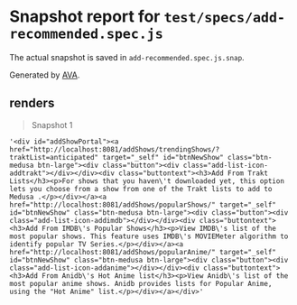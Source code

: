 # Snapshot report for `test/specs/add-recommended.spec.js`

The actual snapshot is saved in `add-recommended.spec.js.snap`.

Generated by [AVA](https://ava.li).

## renders

> Snapshot 1

    '<div id="addShowPortal"><a href="http://localhost:8081/addShows/trendingShows/?traktList=anticipated" target="_self" id="btnNewShow" class="btn-medusa btn-large"><div class="button"><div class="add-list-icon-addtrakt"></div></div><div class="buttontext"><h3>Add From Trakt Lists</h3><p>For shows that you haven\'t downloaded yet, this option lets you choose from a show from one of the Trakt lists to add to Medusa .</p></div></a><a href="http://localhost:8081/addShows/popularShows/" target="_self" id="btnNewShow" class="btn-medusa btn-large"><div class="button"><div class="add-list-icon-addimdb"></div></div><div class="buttontext"><h3>Add From IMDB\'s Popular Shows</h3><p>View IMDB\'s list of the most popular shows. This feature uses IMDB\'s MOVIEMeter algorithm to identify popular TV Series.</p></div></a><a href="http://localhost:8081/addShows/popularAnime/" target="_self" id="btnNewShow" class="btn-medusa btn-large"><div class="button"><div class="add-list-icon-addanime"></div></div><div class="buttontext"><h3>Add From Anidb\'s Hot Anime list</h3><p>View Anidb\'s list of the most popular anime shows. Anidb provides lists for Popular Anime, using the "Hot Anime" list.</p></div></a></div>'
